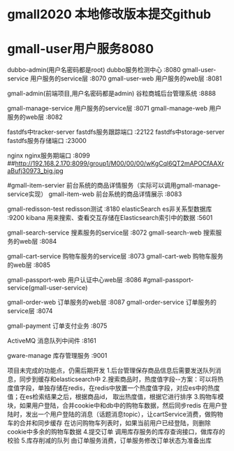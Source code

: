 # gmall2020   本地修改版本提交github

# gmall-user用户服务8080
dubbo-admin(用户名密码都是root)            dubbo服务检测中心    :8080
gmall-user-service                       用户服务的service层  :8070
gmall-user-web                           用户服务的web层      :8081

gmall-admin(前端项目,用户名密码都是admin)   谷粒商城后台管理系统  :8888

gmall-manage-service                     用户服务的service层  :8071
gmall-manage-web                           用户服务的web层    :8082

fastdfs中tracker-server                  fastdfs服务跟踪端口  :22122
fastdfs中storage-server                  fastdfs服务存储端口  :23000

nginx                                    nginx服务期端口      :8099
##http://192.168.2.170:8099/group1/M00/00/00/wKgCql6QT2mAPOCfAAXraBufj30973_big.jpg

#gmall-item-servier                       前台系统的商品详情服务（实际可以调用gmall-manage-service实现）
gmall-item-web                           前台系统的商品详情展示 :8083

gmall-redisson-test                       redisson测试       :8180
elasticSearch                             es非关系型数据库     :9200
kibana       用来搜索、查看交互存储在Elasticsearch索引中的数据    :5601

gmall-search-service                     搜素服务的service层   :8072
gmall-search-web                         搜索服务的web层       :8084

gmall-cart-service                       购物车服务的service层 :8073
gmall-cart-web                           购物车服务的web层     :8085

gmall-passport-web                       用户认证中心web层     :8086
#gmall-passport-service(gmall-user-service)

gmall-order-web                          订单服务的web层       :8087
gmall-order-service                      订单服务的service层   :8074

gmall-payment                            订单支付业务          :8075

ActiveMQ                                 消息队列中间件        :8161

gware-manage                             库存管理服务          :9001


项目未完成的功能点，仍需后期开发
1.后台管理保存商品信息后需要发送队列消息，同步到缓存和elasticsearch中
2.搜索商品时，热度值字段--方案：可以将热度值字段，单独存储在redis，在redis中放置一个热度值字段，对应es中的热度值；在es检索结果之后，根据商品id，
取出热度值，根据它进行排序
3.购物车模块，如果用户登陆，合并cookie中和db中的购物车数据，然后同步redis
在用户登陆时，发出一个用户登陆的消息（话题消息topic），让cartService消费，做购物车的合并和同步缓存
在访问购物车列表时，如果当前用户已经登陆，则删除cookie中多余的购物车数据
4.提交订单
调用库存服务的库存查询接口，做库存的校验
5.库存削减的队列
由订单服务消费，订单服务修改订单状态为准备出库